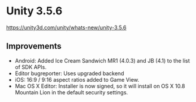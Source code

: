 # Unity 3.5.6

https://unity3d.com/unity/whats-new/unity-3.5.6

## Improvements



*   Android: Added Ice Cream Sandwich MR1 (4.0.3) and JB (4.1) to the list of SDK APIs.
*   Editor bugreporter: Uses upgraded backend
*   iOS: 16:9 / 9:16 aspect ratios added to Game View.
*   Mac OS X Editor: Installer is now signed, so it will install on OS X 10.8 Mountain Lion in the default security settings.